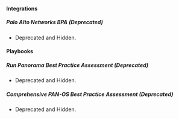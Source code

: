
#### Integrations

##### Palo Alto Networks BPA (Deprecated)

- Deprecated and Hidden.

#### Playbooks

##### Run Panorama Best Practice Assessment (Deprecated)

- Deprecated and Hidden.

##### Comprehensive PAN-OS Best Practice Assessment (Deprecated)

- Deprecated and Hidden.
